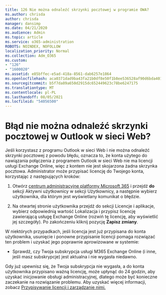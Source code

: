 ```yaml
---
title: 126 Nie można odnaleźć skrzynki pocztowej w programie OWA?
ms.author: chrisda
author: chrisda
manager: dansimp
ms.date: 04/21/2020
ms.audience: Admin
ms.topic: article
ms.service: o365-administration
ROBOTS: NOINDEX, NOFOLLOW
localization_priority: Normal
ms.collection: Adm_O365
ms.custom:
- "126"
- "1600020"
ms.assetid: e85bffec-e5ad-418a-8561-dab6257e1864
ms.openlocfilehash: aca0371dad9ba43fa21b0df8e50f1b8ee536528af90d6bda401995c6e5796be4
ms.sourcegitcommit: b5f7da89a650d2915dc652449623c78be6247175
ms.translationtype: MT
ms.contentlocale: pl-PL
ms.lasthandoff: 08/05/2021
ms.locfileid: "54056500"
---
```

# <a name="getting-a-mailbox-not-found-error-in-outlook-on-the-web"></a>Błąd nie można odnaleźć skrzynki pocztowej w Outlook w sieci Web?

Jeśli korzystasz z programu Outlook w sieci Web i  nie można odnaleźć skrzynki pocztowej z powodu błędu, oznacza to, że konta użytego do nawiązania połączenia z programem Outlook w sieci Web nie ma licencji usługi Exchange Online, więc z kontem nie jest skojarzona żadna skrzynka pocztowa. Administrator może przypisać licencję do Twojego konta, korzystając z następujących kroków:

1. Otwórz [centrum administracyjne platformy Microsoft 365](https://portal.office.com/adminportal/home#/homepage) i przejdź **do** sekcji Aktywni użytkownicy w sekcji Użytkownicy, a następnie wybierz użytkownika, dla którym jest wyświetlany komunikat o błędzie. 

2. Na otwartej stronie użytkownika przejdź  do sekcji Licencje i  aplikacje, wybierz odpowiednią wartość Lokalizacja i przypisz licencję zawierającą usługę Exchange Online (rozwiń tę licencję, aby wyświetlić jej szczegóły). Po zakończeniu kliknij pozycję **Zapisz zmiany**.

W niektórych przypadkach, jeśli licencja jest już przypisana do konta użytkownika, usunięcie i ponowne przypisanie licencji pomaga rozwiązać ten problem i uzyskać jego poprawnie aprowizowane w systemie: 

- Sprawdź, czy Twoja subskrypcja usługi M365 Exchange Online (i inne, jeśli masz subskrypcje) jest aktualna i nie wygasła niedawno.

Gdy już upewnisz się, że Twoja subskrypcja nie wygasła, a do konta użytkownika przypisano ważną licencję, może upłynąć do 24 godzin, aby uzyskać inicjowanie obsługi administracyjnej, dlatego może być konieczne zaczekanie na rozwiązanie problemu. Aby uzyskać więcej informacji, zobacz [Przypisywanie licencji i zarządzanie nimi.](https://docs.microsoft.com/deployoffice/overview-licensing-activation-microsoft-365-apps#assign-and-manage-licenses)
